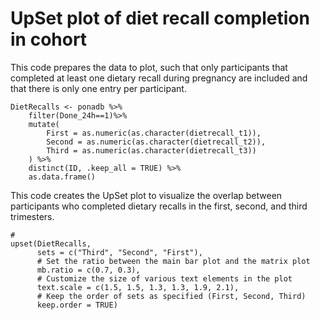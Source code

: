 # UpSet plot of diet recall completion in cohort

This code prepares the data to plot, such that only participants that completed at least one dietary recall during pregnancy are included and that there is only one entry per participant.

```{r}
DietRecalls <- ponadb %>%
    filter(Done_24h==1)%>%
    mutate(
        First = as.numeric(as.character(dietrecall_t1)),
        Second = as.numeric(as.character(dietrecall_t2)),
        Third = as.numeric(as.character(dietrecall_t3))
    ) %>%
    distinct(ID, .keep_all = TRUE) %>%
    as.data.frame()
```

This code creates the UpSet plot to visualize the overlap between participants who completed dietary recalls in the first, second, and third trimesters.

```{r}
# 
upset(DietRecalls, 
      sets = c("Third", "Second", "First"), 
      # Set the ratio between the main bar plot and the matrix plot
      mb.ratio = c(0.7, 0.3),  
      # Customize the size of various text elements in the plot
      text.scale = c(1.5, 1.5, 1.3, 1.3, 1.9, 2.1), 
      # Keep the order of sets as specified (First, Second, Third)
      keep.order = TRUE)                      
```

